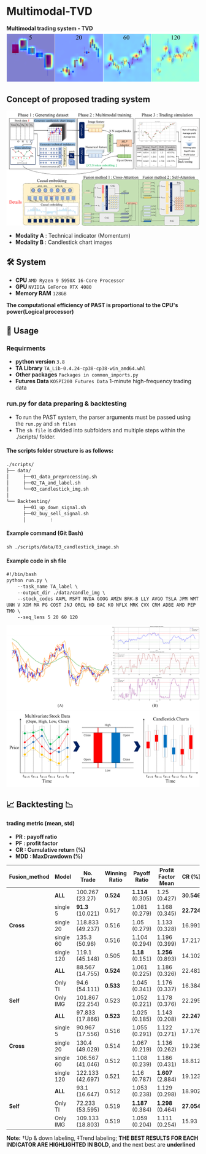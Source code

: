 # Multimodal-TVD

**Multimodal trading system - TVD**
![Cum full](./assets/Fig15.png)

## Concept of proposed trading system
![Concept Diagram](./assets/Fig4.png)

- **Modality A** : Technical indicator (Momentum)
- **Modality B** : Candlestick chart images 

## 🛠 System
- **CPU** `AMD Ryzen 9 5950X 16-Core Processor`
- **GPU** `NVIDIA GeForce RTX 4080`
- **Memory RAM** `128GB`

**The computational efficiency of PAST is proportional to the CPU's power(Logical processor)**

## 📑 Usage
### Requirments
- **python version** `3.8`
- **TA Library** `TA_Lib-0.4.24-cp38-cp38-win_amd64.whl`
- **Other packages** `Packages in common_imports.py`
- **Futures Data** `KOSPI200 Futures Data` 1-minute high-frequency trading data

### run.py for data preparing & backtesting
- To run the PAST system, the parser arguments must be passed using the `run.py` and `sh files`
- The `sh file` is divided into subfolders and multiple steps within the ./scripts/ folder.

#### The scripts folder structure is as follows:
```
./scripts/
├── data/
│     ├──01_data_preprocessing.sh
│     ├──02_TA_and_label.sh
│     └──03_candlestick_img.sh
│
└── Backtesting/
      ├──01_up_down_signal.sh
      ├──02_buy_sell_signal.sh
      │         :
```

#### Example command (Git Bash)
```
sh ./scripts/data/03_candlestick_image.sh
```
#### Example code in sh file
```
#!/bin/bash
python run.py \
    --task_name TA_label \
    --output_dir ./data/candle_img \
    --stock_codes AAPL MSFT NVDA GOOG AMZN BRK-B LLY AVGO TSLA JPM WMT UNH V XOM MA PG COST JNJ ORCL HD BAC KO NFLX MRK CVX CRM ADBE AMD PEP TMO \
    --seq_lens 5 20 60 120
```

![Img sample](./assets/Fig1.png)
![Img sample](./assets/Fig3.png)

## 📈 Backtesting 📉
#### trading metric (mean, std)
- **PR : payoff ratio**
- **PF : profit factor**
- **CR : Cumulative return (%)**
- **MDD : MaxDrawdown (%)**

| **Fusion_method** | **Model**    | **No. Trade**      | **Winning Ratio** | **Payoff Ratio** | **Profit Factor Mean** | **CR (%)** |
|-------------------|--------------|--------------------|-------------------|------------------|------------------------|------------|
|                   | **ALL**      | 100.267 (23.27)    | __0.524__         | __1.114__ (0.305)| 1.25 (0.427)           | **30.546** |
|                   | single 5     | **91.3** (10.021)  | 0.517             | 1.081 (0.279)    | 1.168 (0.345)          | __22.724__ |
| **Cross**         | single 20    | 118.833 (49.237)   | 0.516             | 1.05 (0.279)     | 1.133 (0.328)          | 16.991     |
|                   | single 60    | 135.3 (50.96)      | 0.516             | 1.104 (0.294)    | 1.196 (0.399)          | 17.217     |
|                   | single 120   | 119.1 (45.148)     | 0.505             | **1.18** (0.151) | **1.256** (0.893)      | 14.102     |
|                   | **ALL**      | 88.567 (14.755)    | __0.524__         | 1.061 (0.225)    | 1.186 (0.326)          | 22.481     |
|                   | Only TI      | 94.6 (54.111)      | **0.533**         | 1.045 (0.341)    | 1.176 (0.337)          | 16.384     |
| **Self**          | Only IMG     | 101.867 (22.254)   | 0.523             | 1.052 (0.221)    | 1.178 (0.376)          | 22.295     |
|                   | **ALL**      | 97.833 (17.866)    | **0.523**         | 1.025 (0.185)    | 1.143 (0.208)          | __22.247__ |
|                   | single 5     | 90.967 (17.556)    | 0.516             | 1.055 (0.291)    | 1.122 (0.271)          | 17.176     |
| **Cross**         | single 20    | 130.4 (49.029)     | 0.514             | 1.067 (0.219)    | 1.136 (0.262)          | 19.236     |
|                   | single 60    | 106.567 (41.046)   | 0.512             | 1.108 (0.239)    | 1.186 (0.431)          | 18.812     |
|                   | single 120   | 122.133 (42.697)   | 0.521             | 1.16 (0.787)     | **1.607** (2.884)      | 19.123     |
|                   | **ALL**      | 93.1 (16.647)      | 0.512             | 1.053 (0.238)    | 1.129 (0.298)          | 18.902     |
| **Self**          | Only TI      | 72.233 (53.595)    | 0.519             | **1.187** (0.384)| **1.298** (0.464)      | **27.054** |
|                   | Only IMG     | 109.133 (18.803)   | 0.519             | 1.059 (0.204)    | 1.111 (0.254)          | 15.93      |

**Note:** †Up & down labeling, ‡Trend labeling; **THE BEST RESULTS FOR EACH INDICATOR ARE HIGHLIGHTED IN BOLD**, and the next best are __underlined__